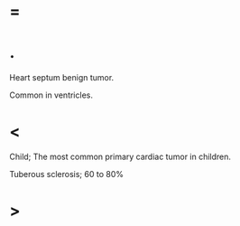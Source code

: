 # =

# .

Heart septum benign tumor.

Common in ventricles.

# <

Child; The most common primary cardiac tumor in children.

Tuberous sclerosis; 60 to 80%

# >
